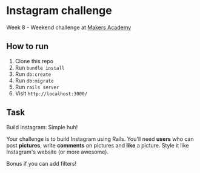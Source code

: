 # Instagram challenge

Week 8 - Weekend challenge at [Makers Academy](https://makers.tech/)

How to run
----

1. Clone this repo
2. Run `bundle install`
3. Run `db:create`
4. Run `db:migrate`
5. Run `rails server`
6. Visit `http://localhost:3000/`




Task
----

Build Instagram: Simple huh!

Your challenge is to build Instagram using Rails. You'll need **users** who can post **pictures**, write **comments** on pictures and **like** a picture. Style it like Instagram's website (or more awesome).

Bonus if you can add filters!
